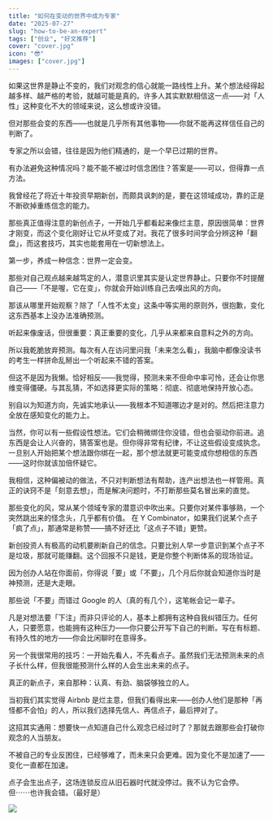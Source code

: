 ```yaml
---
title: "如何在变动的世界中成为专家"
date: "2025-07-27"
slug: "how-to-be-an-expert"
tags: ["创业", "好文推荐"]
cover: "cover.jpg"
icon: "😎"
images: ["cover.jpg"]
---
```

如果这世界是静止不变的，我们对观念的信心就能一路线性上升。某个想法经得起越多样、越严格的考验，就越可能是真的。许多人其实默默相信这一点——对「人性」这种变化不大的领域来说，这么想或许没错。



但对那些会变的东西——也就是几乎所有其他事物——你就不能再这样信任自己的判断了。



专家之所以会错，往往是因为他们精通的，是一个早已过期的世界。



有办法避免这种情况吗？能不能不被过时信念困住？答案是——可以，但得靠一点方法。



我曾经花了将近十年投资早期新创，而颇具讽刺的是，要在这领域成功，靠的正是不断砍掉重练信念的能力。



那些真正值得注意的新创点子，一开始几乎都看起来像烂主意，原因很简单：世界才刚变，而这个变化刚好让它从坏变成了对。我花了很多时间学会分辨这种「翻盘」，而这套技巧，其实也能套用在一切新想法上。



第一步，养成一种信念：世界一定会变。



那些对自己观点越来越笃定的人，潜意识里其实是认定世界静止。只要你不时提醒自己——「不是喔，它在变」，你就会开始训练自己去嗅出风的方向。



那该从哪里开始观察？除了「人性不太变」这条中等实用的原则外，很抱歉，变化这东西基本上没办法准确预测。



听起来像废话，但很重要：真正重要的变化，几乎从来都来自意料之外的方向。



所以我乾脆放弃预测。每次有人在访问里问我「未来怎么看」，我脑中都像没读书的考生一样拼命乱掰出一个听起来不错的答案。



但这不是因为我懒。恰好相反——我觉得，预测未来不但命中率可怜，还会让你思维变得僵硬。与其乱猜，不如选择更实际的策略：彻底、彻底地保持开放心态。



别自以为知道方向，先诚实地承认——我根本不知道哪边才是对的。然后把注意力全放在感知变化的能力上。



当然，你可以有一些假设性想法。它们会稍微绑住你没错，但也会驱动你前进。追东西是会让人兴奋的，猜答案也是。但你得非常有纪律，不让这些假设变成执念。
一旦别人开始把某个想法跟你绑在一起，那个想法就更可能变成你想相信的东西——这时你就该加倍怀疑它。



我相信，这种偏被动的做法，不只对判断想法有帮助，连产出想法也一样管用。真正的诀窍不是「刻意去想」，而是解决问题时，不打断那些莫名冒出来的直觉。



那些变化的风，常从某个领域专家的潜意识中吹出来。只要你对某件事够熟，一个突然跳出来的怪念头，几乎都有价值。
在 Y Combinator，如果我们说某个点子「疯了点」，那通常是称赞——搞不好还比「这点子不错」更赞。



新创投资人有极高的动机要刷新自己的信念。只要比别人早一步意识到某个点子不是垃圾，那就可能赚翻。这个回报不只是钱，更是你整个判断体系的现场验证。



因为创办人站在你面前，你得说「要」或「不要」，几个月后你就会知道你当时是神预测，还是大走眼。



那些说「不要」而错过 Google 的人（真的有几个），这笔帐会记一辈子。



凡是对想法要「下注」而非只评论的人，基本上都拥有这种自我纠错压力。任何人，只要愿意，也能拥有这种压力——你只要公开写下自己的判断。写在有标题、有持久性的地方——你会比闲聊时在意得多。



另一个我很常用的技巧：一开始先看人，不先看点子。虽然我们无法预测未来的点子长什么样，但我很能预测什么样的人会生出未来的点子。



真正的新点子，来自那种：认真、有劲、脑袋够独立的人。



当初我们其实觉得 Airbnb 是烂主意，但我们看得出来——创办人他们是那种「再怪都不会怕」的人，所以我们选择先信人、再信点子，最后押对了。



这招其实通用：想要快一点知道自己什么观念已经过时了？那就去跟那些会打破你观念的人当朋友。



不被自己的专业反困住，已经够难了，而未来只会更难。因为变化不是加速了——变化一直都在加速。



点子会生出点子，这场连锁反应从旧石器时代就没停过。我不认为它会停。
但⋯⋯也许我会错。（最好是）




![](https://prod-files-secure.s3.us-west-2.amazonaws.com/112d0858-5090-4d34-a606-b75eb8d65fd2/46476355-9cf3-4e99-9b7a-3531bc426380/1000202064.png?X-Amz-Algorithm=AWS4-HMAC-SHA256&X-Amz-Content-Sha256=UNSIGNED-PAYLOAD&X-Amz-Credential=ASIAZI2LB4662I6V2KIZ%2F20251019%2Fus-west-2%2Fs3%2Faws4_request&X-Amz-Date=20251019T231147Z&X-Amz-Expires=3600&X-Amz-Security-Token=IQoJb3JpZ2luX2VjEDMaCXVzLXdlc3QtMiJGMEQCIAsSvEGZ09J45kOBibXjheGOPAihw%2BFB30VWjX7dG7vNAiBuhOINef1ep8olXHHDKJHr5ZANBzb11T%2Bw8g4KqywpDyqIBAjb%2F%2F%2F%2F%2F%2F%2F%2F%2F%2F8BEAAaDDYzNzQyMzE4MzgwNSIM%2BH5J8thnsP9d589yKtwDOAgmL9prtJcIug3yw%2B%2BVDVMJ%2F2c7MI4%2BRPtMeBkUBoZ1jGqdEmGa8%2BXnaprTxPCFUiO6TUU9GJG%2FreyOAStIzt7fXg7LC57vo6EyNj5vcUOJotKyV3L05ohZHA3lUXRc9Dlulwc%2Fsx%2BrXv02lkZGZ9yQq8tfxMyM%2BoAV1dmtWc0sI5OvFay30i%2F8Tx8xACoMy%2BPEf6KP8ZLEjmmd0KROdSusQ3ZqWHRaeoecD6SXCNShj6PKdyrFhnteISSMxv4DDwDxz9nrwjLLvCa68jjDytj5v6UIsD6G0%2Fi3ZMu0jFntcbf%2FJ2bNl22NklVPfojMZu73mri04tohl07KZ2qashdHmkH6YXU%2F6t71NiiGua94r%2BRF9Hb%2BmLf1OqJkjPWf45ntMx%2Fz3DzDRdhEMqHx6eUbPT3GXKYWJxKOVJAxS5tEWNXB%2FNF%2BtBlR69G40Q5kY5AJ75KffyMJwUS2UQ545h9CSe3tKP5pjE8ECHmPTcOo7amosfJTW5iM6h8BWCjIaaNmQ6xIYVhm84iq3qeA%2BiMY4DskBAt%2FhUCcane5VD7xqrEU8%2BsCSxqXj4meKgmhN2%2FYh2P6s5yEsHO78QadlnVLJZbp1lHpdEfYg%2Bfz%2FUBRilCC0EZBgcijb48wqNfUxwY6pgHr1eDvJvXNOZ1IFac7YJnK9f5%2FwFx47SJ5NWsP%2Bg%2BKG9ldmMFL7Y6qbWUcXQ%2FAhZ5%2FNCsWn2hufZtU6IO3PM3cWkicm86JzuTMwe4rOJC8k20lEsCi%2FK2Gp2nwEXc9N2ub3J%2BiRc3LDWGeirPe%2FpTFMf%2BnRuKoTo%2BMMrp0punOLN4SeDVbbQ3GIaVqsCZCgDzxZtgkAnhl%2BAIoMMU%2F2sOswHpkovyN&X-Amz-Signature=cf03dda2ee4e6f21a386bc5baa2ce43b99b2785c6727c113a3711678f5fe3b52&X-Amz-SignedHeaders=host&x-amz-checksum-mode=ENABLED&x-id=GetObject)

